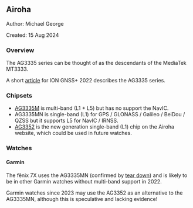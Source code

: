 ## Airoha

Author: Michael George

Created: 15 Aug 2024



### Overview

The AG3335 series can be thought of as the descendants of the MediaTek MT3333.

A short [article](https://www.airoha.com/products/p/VXKPfHI9iDCvsRWN) for ION GNSS+ 2022 describes the AG3335 series.



### Chipsets

- [AG3335M](https://www.airoha.com/products/p/A0Dmm0pijWW3MScb) is multi-band (L1 + L5) but has no support the NavIC.
- AG3335MN is single-band (L1) for GPS / GLONASS / Galileo / BeiDou / QZSS but it supports L5 for NavIC / IRNSS.
- [AG3352](https://www.airoha.com/products/p/zy4r082hgNywp1bg) is the new generation single-band (L1) chip on the Airoha website, which could be used in future watches.



### Watches

#### Garmin

The fēnix 7X uses the AG3335MN (confirmed by [tear down](http://www.f-blog.info/garmin-fenix-7x-solar-teardown-non-destructive/)) and is likely to be in other Garmin watches without multi-band support in 2022.

Garmin watches since 2023 may use the AG3352 as an alternative to the AG3335MN, although this is speculative and lacking evidence!

